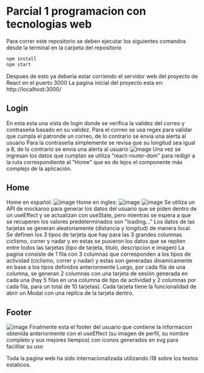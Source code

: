 # Parcial 1 programacion con tecnologias web
Para correr este repositorio se deben ejecutar los siguientes comandos desde la terminal en la carpeta del repositorio
 ```bash
npm install
npm start
```
Despues de esto ya deberia estar corriendo el servidor web del proyecto de React en el puerto 3000
La pagina inicial del proyecto esta en:
http://localhost:3000/
## Login
En esta esta una vista de login donde se verifica la validez del correo y contraseña basado en su validez.
Para el correo se usa regex para validar que cumpla el patronde un correo, de lo contrario se envia una alerta al usuario
Para la contraseña simplemente se revisa que su longitud sea igual a 8, de lo contrario se envia una alerta al usuario
![image](https://github.com/user-attachments/assets/606afb02-38de-4c31-a29d-d500d1561b99)
Una vez se ingresan los datos que cumplan se utiliza "react-router-dom" para redigir a la ruta correspondiente al "Home" que es de lejos el componente más complejo de la aplicación.
## Home
Home en español:
![image](https://github.com/user-attachments/assets/7f366494-c9d0-4d47-934e-2e2b735a0bc3)
Home en ingles:
![image](https://github.com/user-attachments/assets/63d30d0e-c29c-40e2-8cfe-3317205a3531)
![image](https://github.com/user-attachments/assets/32b838cd-eca7-4580-a75a-c496d16f9b48)
Se utiliza un API de mockaroo para generar los datos del usuario que se piden dentro de un useEffect y se actualizan con useState, pero mientras se espera a que se recuperen los valores predeterminados son "loading..."
Los datos de las tarjetas se generan aleatoriamente (distancia y longitud) de manera local.
Se definen los 3 tipos de tarjeta que hay para las 3 grandes columnas ciclismo, correr y nadar y en estas se pusieron los datos que se repiten entre todos las tarjetas (tipo de tarjeta, titulo, descripcion e imagen)
La pagina consiste de 1 fila con 3 columnas que corresponden a los tipos de actividad (ciclismo, correr y nadar) y estas son generadas dinamicamente en base a los tipos definidos anteriormente
Luego, por cada fila de una columna, se generan 2 columnas con una tarjeta de sesión generada en cada una (hay 5 filas en una columna de tipo de actividad y 2 columnas por cada fila, para un total de 10 tarjetas).
Cada tarjeta tiene la funcionalidad de abrir un Modal con una replica de la tarjeta dentro.
## Footer
![image](https://github.com/user-attachments/assets/ecf485a2-a1fa-4eae-b3db-327ca95cc209)
Finalmente esta el footer del usuario que contiene la informacion obtenida anteriormente con el useEffect (su imagen de perfil, su nombre completo y sus mejores tiempos) con iconos generados en svg para facilitar su uso

Toda la pagina web ha sido internacionalizada utilizando i18 sobre los textos estaticos.
